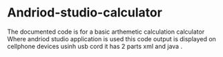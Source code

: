 # Andriod-studio-calculator
The documented code is for a basic arthemetic calculation calculator Where andriod studio application is used this code output is displayed on cellphone devices usinh usb cord it has 2 parts xml and java .
